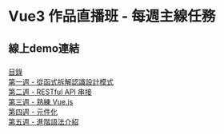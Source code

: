 # Vue3 作品直播班 - 每週主線任務
## 線上demo連結
###
  [目錄](https://sheepndw.github.io/vue3-homeworks/) <br>
  [第一週 - 從函式拆解認識設計模式](https://sheepndw.github.io/vue3-homeworks/week1/index.html) <br>
  [第二週 - RESTful API 串接](https://sheepndw.github.io/vue3-homeworks/week2/login.html) <br>
  [第三週 - 熟練 Vue.js](https://sheepndw.github.io/vue3-homeworks/week3/login.html) <br>
  [第四週 - 元件化](https://sheepndw.github.io/vue3-homeworks/week4/login.html) <br>
  [第五週 - 進階語法介紹](https://sheepndw.github.io/vue3-homeworks/week5/dist/index.html) <br>
